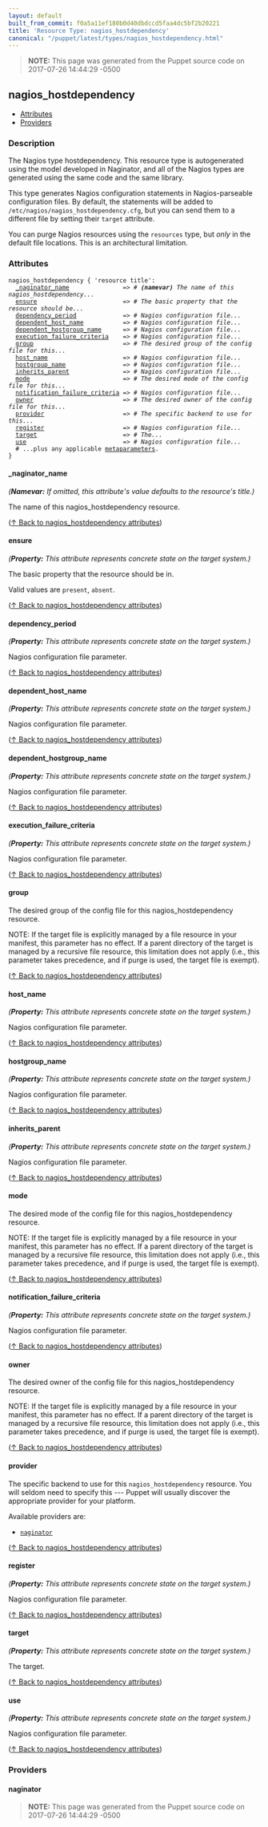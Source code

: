 ```yaml
---
layout: default
built_from_commit: f0a5a11ef180b0d40dbdccd5faa4dc5bf2b20221
title: 'Resource Type: nagios_hostdependency'
canonical: "/puppet/latest/types/nagios_hostdependency.html"
---
```


> **NOTE:** This page was generated from the Puppet source code on 2017-07-26 14:44:29 -0500

nagios_hostdependency
-----

* [Attributes](#nagios_hostdependency-attributes)
* [Providers](#nagios_hostdependency-providers)

<h3 id="nagios_hostdependency-description">Description</h3>

The Nagios type hostdependency.  This resource type is autogenerated using the
model developed in Naginator, and all of the Nagios types are generated using the
same code and the same library.

This type generates Nagios configuration statements in Nagios-parseable configuration
files.  By default, the statements will be added to `/etc/nagios/nagios_hostdependency.cfg`, but
you can send them to a different file by setting their `target` attribute.

You can purge Nagios resources using the `resources` type, but *only*
in the default file locations.  This is an architectural limitation.

<h3 id="nagios_hostdependency-attributes">Attributes</h3>

<pre><code>nagios_hostdependency { 'resource title':
  <a href="#nagios_hostdependency-attribute-_naginator_name">_naginator_name</a>               =&gt; <em># <strong>(namevar)</strong> The name of this nagios_hostdependency...</em>
  <a href="#nagios_hostdependency-attribute-ensure">ensure</a>                        =&gt; <em># The basic property that the resource should be...</em>
  <a href="#nagios_hostdependency-attribute-dependency_period">dependency_period</a>             =&gt; <em># Nagios configuration file...</em>
  <a href="#nagios_hostdependency-attribute-dependent_host_name">dependent_host_name</a>           =&gt; <em># Nagios configuration file...</em>
  <a href="#nagios_hostdependency-attribute-dependent_hostgroup_name">dependent_hostgroup_name</a>      =&gt; <em># Nagios configuration file...</em>
  <a href="#nagios_hostdependency-attribute-execution_failure_criteria">execution_failure_criteria</a>    =&gt; <em># Nagios configuration file...</em>
  <a href="#nagios_hostdependency-attribute-group">group</a>                         =&gt; <em># The desired group of the config file for this...</em>
  <a href="#nagios_hostdependency-attribute-host_name">host_name</a>                     =&gt; <em># Nagios configuration file...</em>
  <a href="#nagios_hostdependency-attribute-hostgroup_name">hostgroup_name</a>                =&gt; <em># Nagios configuration file...</em>
  <a href="#nagios_hostdependency-attribute-inherits_parent">inherits_parent</a>               =&gt; <em># Nagios configuration file...</em>
  <a href="#nagios_hostdependency-attribute-mode">mode</a>                          =&gt; <em># The desired mode of the config file for this...</em>
  <a href="#nagios_hostdependency-attribute-notification_failure_criteria">notification_failure_criteria</a> =&gt; <em># Nagios configuration file...</em>
  <a href="#nagios_hostdependency-attribute-owner">owner</a>                         =&gt; <em># The desired owner of the config file for this...</em>
  <a href="#nagios_hostdependency-attribute-provider">provider</a>                      =&gt; <em># The specific backend to use for this...</em>
  <a href="#nagios_hostdependency-attribute-register">register</a>                      =&gt; <em># Nagios configuration file...</em>
  <a href="#nagios_hostdependency-attribute-target">target</a>                        =&gt; <em># The...</em>
  <a href="#nagios_hostdependency-attribute-use">use</a>                           =&gt; <em># Nagios configuration file...</em>
  # ...plus any applicable <a href="{{puppet}}/metaparameter.html">metaparameters</a>.
}</code></pre>

<h4 id="nagios_hostdependency-attribute-_naginator_name">_naginator_name</h4>

_(**Namevar:** If omitted, this attribute's value defaults to the resource's title.)_

The name of this nagios_hostdependency resource.

([↑ Back to nagios_hostdependency attributes](#nagios_hostdependency-attributes))

<h4 id="nagios_hostdependency-attribute-ensure">ensure</h4>

_(**Property:** This attribute represents concrete state on the target system.)_

The basic property that the resource should be in.

Valid values are `present`, `absent`.

([↑ Back to nagios_hostdependency attributes](#nagios_hostdependency-attributes))

<h4 id="nagios_hostdependency-attribute-dependency_period">dependency_period</h4>

_(**Property:** This attribute represents concrete state on the target system.)_

Nagios configuration file parameter.

([↑ Back to nagios_hostdependency attributes](#nagios_hostdependency-attributes))

<h4 id="nagios_hostdependency-attribute-dependent_host_name">dependent_host_name</h4>

_(**Property:** This attribute represents concrete state on the target system.)_

Nagios configuration file parameter.

([↑ Back to nagios_hostdependency attributes](#nagios_hostdependency-attributes))

<h4 id="nagios_hostdependency-attribute-dependent_hostgroup_name">dependent_hostgroup_name</h4>

_(**Property:** This attribute represents concrete state on the target system.)_

Nagios configuration file parameter.

([↑ Back to nagios_hostdependency attributes](#nagios_hostdependency-attributes))

<h4 id="nagios_hostdependency-attribute-execution_failure_criteria">execution_failure_criteria</h4>

_(**Property:** This attribute represents concrete state on the target system.)_

Nagios configuration file parameter.

([↑ Back to nagios_hostdependency attributes](#nagios_hostdependency-attributes))

<h4 id="nagios_hostdependency-attribute-group">group</h4>

The desired group of the config file for this nagios_hostdependency resource.

NOTE: If the target file is explicitly managed by a file resource in your manifest,
this parameter has no effect. If a parent directory of the target is managed by
a recursive file resource, this limitation does not apply (i.e., this parameter
takes precedence, and if purge is used, the target file is exempt).

([↑ Back to nagios_hostdependency attributes](#nagios_hostdependency-attributes))

<h4 id="nagios_hostdependency-attribute-host_name">host_name</h4>

_(**Property:** This attribute represents concrete state on the target system.)_

Nagios configuration file parameter.

([↑ Back to nagios_hostdependency attributes](#nagios_hostdependency-attributes))

<h4 id="nagios_hostdependency-attribute-hostgroup_name">hostgroup_name</h4>

_(**Property:** This attribute represents concrete state on the target system.)_

Nagios configuration file parameter.

([↑ Back to nagios_hostdependency attributes](#nagios_hostdependency-attributes))

<h4 id="nagios_hostdependency-attribute-inherits_parent">inherits_parent</h4>

_(**Property:** This attribute represents concrete state on the target system.)_

Nagios configuration file parameter.

([↑ Back to nagios_hostdependency attributes](#nagios_hostdependency-attributes))

<h4 id="nagios_hostdependency-attribute-mode">mode</h4>

The desired mode of the config file for this nagios_hostdependency resource.

NOTE: If the target file is explicitly managed by a file resource in your manifest,
this parameter has no effect. If a parent directory of the target is managed by
a recursive file resource, this limitation does not apply (i.e., this parameter
takes precedence, and if purge is used, the target file is exempt).

([↑ Back to nagios_hostdependency attributes](#nagios_hostdependency-attributes))

<h4 id="nagios_hostdependency-attribute-notification_failure_criteria">notification_failure_criteria</h4>

_(**Property:** This attribute represents concrete state on the target system.)_

Nagios configuration file parameter.

([↑ Back to nagios_hostdependency attributes](#nagios_hostdependency-attributes))

<h4 id="nagios_hostdependency-attribute-owner">owner</h4>

The desired owner of the config file for this nagios_hostdependency resource.

NOTE: If the target file is explicitly managed by a file resource in your manifest,
this parameter has no effect. If a parent directory of the target is managed by
a recursive file resource, this limitation does not apply (i.e., this parameter
takes precedence, and if purge is used, the target file is exempt).

([↑ Back to nagios_hostdependency attributes](#nagios_hostdependency-attributes))

<h4 id="nagios_hostdependency-attribute-provider">provider</h4>

The specific backend to use for this `nagios_hostdependency`
resource. You will seldom need to specify this --- Puppet will usually
discover the appropriate provider for your platform.

Available providers are:

* [`naginator`](#nagios_hostdependency-provider-naginator)

([↑ Back to nagios_hostdependency attributes](#nagios_hostdependency-attributes))

<h4 id="nagios_hostdependency-attribute-register">register</h4>

_(**Property:** This attribute represents concrete state on the target system.)_

Nagios configuration file parameter.

([↑ Back to nagios_hostdependency attributes](#nagios_hostdependency-attributes))

<h4 id="nagios_hostdependency-attribute-target">target</h4>

_(**Property:** This attribute represents concrete state on the target system.)_

The target.

([↑ Back to nagios_hostdependency attributes](#nagios_hostdependency-attributes))

<h4 id="nagios_hostdependency-attribute-use">use</h4>

_(**Property:** This attribute represents concrete state on the target system.)_

Nagios configuration file parameter.

([↑ Back to nagios_hostdependency attributes](#nagios_hostdependency-attributes))


<h3 id="nagios_hostdependency-providers">Providers</h3>

<h4 id="nagios_hostdependency-provider-naginator">naginator</h4>






> **NOTE:** This page was generated from the Puppet source code on 2017-07-26 14:44:29 -0500